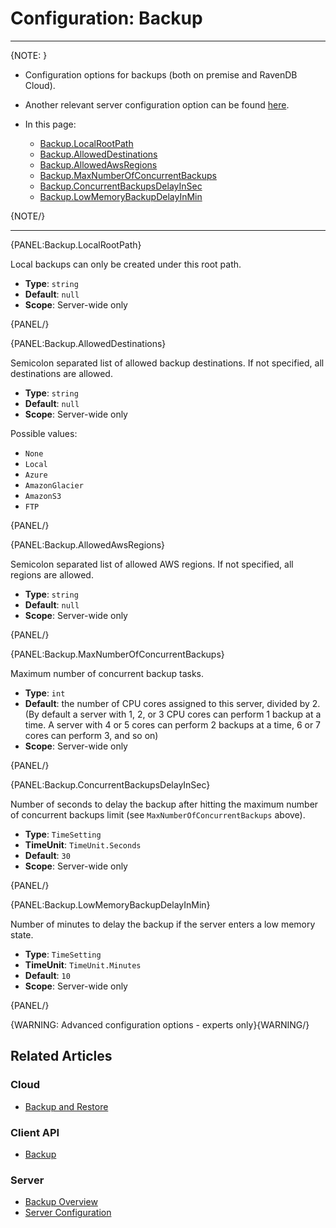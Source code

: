 # Configuration: Backup

---

{NOTE: }

* Configuration options for backups (both on premise and RavenDB Cloud).  

* Another relevant server configuration option can be found [here](../../server/configuration/server-configuration#server.cpucredits.exhaustionbackupdelayinmin).

* In this page:  
    * [Backup.LocalRootPath](../../server/configuration/backup-configuration#backup.localrootpath)  
    * [Backup.AllowedDestinations](../../server/configuration/backup-configuration#backup.alloweddestinations)  
    * [Backup.AllowedAwsRegions](../../server/configuration/backup-configuration#backup.allowedawsregions)  
    * [Backup.MaxNumberOfConcurrentBackups](../../server/configuration/backup-configuration#backup.maxnumberofconcurrentbackups)  
    * [Backup.ConcurrentBackupsDelayInSec](../../server/configuration/backup-configuration#backup.concurrentbackupsdelayinsec)  
    * [Backup.LowMemoryBackupDelayInMin](../../server/configuration/backup-configuration#backup.lowmemorybackupdelayinmin)  

{NOTE/}

---

{PANEL:Backup.LocalRootPath}

Local backups can only be created under this root path.  

- **Type**: `string`  
- **Default**: `null`  
- **Scope**: Server-wide only  

{PANEL/}

{PANEL:Backup.AllowedDestinations}

Semicolon separated list of allowed backup destinations. If not specified, all destinations are allowed.   

- **Type**: `string`  
- **Default**: `null`  
- **Scope**: Server-wide only  

Possible values:  

- `None`  
- `Local`  
- `Azure`  
- `AmazonGlacier`  
- `AmazonS3`  
- `FTP`  

{PANEL/}

{PANEL:Backup.AllowedAwsRegions}

Semicolon separated list of allowed AWS regions. If not specified, all regions are allowed.  

- **Type**: `string`  
- **Default**: `null`  
- **Scope**: Server-wide only  

{PANEL/}

{PANEL:Backup.MaxNumberOfConcurrentBackups}

Maximum number of concurrent backup tasks.  

- **Type**: `int`  
- **Default**: the number of CPU cores assigned to this server, divided by 2.  
  (By default a server with 1, 2, or 3 CPU cores can perform 1 backup at a time. A server with 4 or 5 cores can perform 2 backups at a time, 6 or 7 cores can perform 3, and so on)
- **Scope**: Server-wide only  

{PANEL/}

{PANEL:Backup.ConcurrentBackupsDelayInSec}

Number of seconds to delay the backup after hitting the maximum number of concurrent backups limit (see `MaxNumberOfConcurrentBackups` above).  

- **Type**: `TimeSetting`  
- **TimeUnit**: `TimeUnit.Seconds`  
- **Default**: `30`  
- **Scope**: Server-wide only  

{PANEL/}

{PANEL:Backup.LowMemoryBackupDelayInMin}

Number of minutes to delay the backup if the server enters a low memory state.  

- **Type**: `TimeSetting`  
- **TimeUnit**: `TimeUnit.Minutes`  
- **Default**: `10`  
- **Scope**: Server-wide only  

{PANEL/}

{WARNING: Advanced configuration options - experts only}{WARNING/}



## Related Articles  

### Cloud  
- [Backup and Restore](../../cloud/cloud-backup-and-restore)  

### Client API  
- [Backup](../../client-api/operations/maintenance/backup/backup)  

### Server  
- [Backup Overview](../../server/ongoing-tasks/backup-overview)  
- [Server Configuration](../../server/configuration/server-configuration)  
